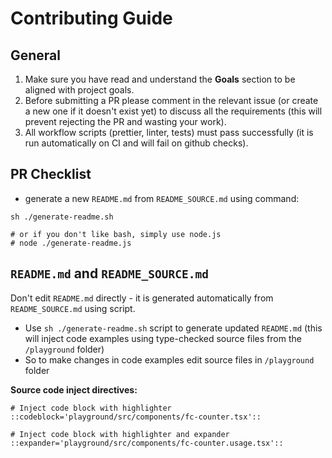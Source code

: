 # Contributing Guide

## General
1. Make sure you have read and understand the **Goals** section to be aligned with project goals.
2. Before submitting a PR please comment in the relevant issue (or create a new one if it doesn't exist yet) to discuss all the requirements (this will prevent rejecting the PR and wasting your work).
3. All workflow scripts (prettier, linter, tests) must pass successfully (it is run automatically on CI and will fail on github checks).

## PR Checklist
- generate a new `README.md` from `README_SOURCE.md` using command:
```
sh ./generate-readme.sh

# or if you don't like bash, simply use node.js
# node ./generate-readme.js
```

## `README.md` and `README_SOURCE.md`
Don't edit `README.md` directly - it is generated automatically from `README_SOURCE.md` using script.
   - Use `sh ./generate-readme.sh` script to generate updated `README.md` (this will inject code examples using type-checked source files from the `/playground` folder)
   - So to make changes in code examples edit source files in `/playground` folder

**Source code inject directives:**
```
# Inject code block with highlighter
::codeblock='playground/src/components/fc-counter.tsx'::

# Inject code block with highlighter and expander
::expander='playground/src/components/fc-counter.usage.tsx'::
```
